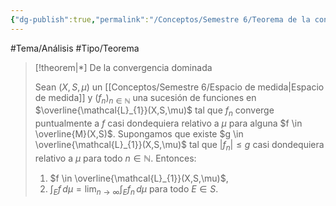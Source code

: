 ```yaml
---
{"dg-publish":true,"permalink":"/Conceptos/Semestre 6/Teorema de la convergencia dominada/"}
---
```


#Tema/Análisis #Tipo/Teorema

> [!theorem|*] De la convergencia dominada
> 
> Sean $(X,S,\mu)$ un [[Conceptos/Semestre 6/Espacio de medida\|Espacio de medida]] y $(f_{n})_{n \in \mathbb{N}}$ una sucesión de funciones en $\overline{\mathcal{L}_{1}}(X,S,\mu)$ tal que $f_{n}$ converge puntualmente a $f$ casi dondequiera relativo a $\mu$ para alguna $f \in \overline{M}(X,S)$. Supongamos que existe $g \in \overline{\mathcal{L}_{1}}(X,S,\mu)$ tal que $\left\lvert f_{n}\right\rvert\leq g$ casi dondequiera relativo a $\mu$ para todo $n \in \mathbb{N}$. Entonces:
> 1. $f \in \overline{\mathcal{L}_{1}}(X,S,\mu)$,
> 2. $\int_{E}^{} f \, d\mu=\lim_{ n \to \infty }\int_{E}^{} f_{n} \, d\mu$ para todo $E \in S$.

